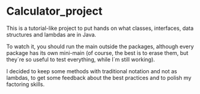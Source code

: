 # Calculator_project

This is a tutorial-like project to put hands on what classes, interfaces, data structures and lambdas are in Java.

To watch it, you should run the main outside the packages, although every package has its own mini-main (of course, the best is to erase them,
but they´re so useful to test everything, while I´m still working).

I decided to keep some methods with traditional notation and not as lambdas, to get some feedback about the best practices 
and to polish my factoring skills.

